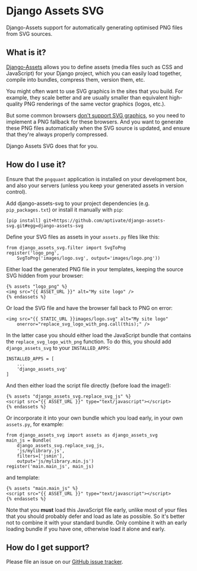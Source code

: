 # Django Assets SVG

Django-Assets support for automatically generating optimised PNG files from SVG sources.

## What is it?

[Django-Assets](http://django-assets.readthedocs.org/en/latest/) allows
you to define assets (media files such as CSS and JavaScript) for your
Django project, which you can easily load together, compile into bundles,
compress them, version them, etc.

You might often want to use SVG graphics in the sites that you build.
For example, they scale better and are usually smaller than equivalent
high-quality PNG renderings of the same vector graphics (logos, etc.).

But some common browsers [don't support SVG graphics](http://caniuse.com/svg),
so you need to implement a PNG fallback for these browsers. And you want to
generate these PNG files automatically when the SVG source is updated, and
ensure that they're always properly compressed.

Django Assets SVG does that for you.

## How do I use it?

Ensure that the `pngquant` application is installed on your development box,
and also your servers (unless you keep your generated assets in version
control).

Add django-assets-svg to your project dependencies (e.g. `pip_packages.txt`)
or install it manually with `pip`:

	[pip install] git+https://github.com/aptivate/django-assets-svg.git#egg=django-assets-svg

Define your SVG files as assets in your `assets.py` files like this:

	from django_assets_svg.filter import SvgToPng
	register('logo_png',
	    SvgToPng('images/logo.svg', output='images/logo.png'))

Either load the generated PNG file in your templates, keeping the source SVG
hidden from your browser:

	{% assets "logo_png" %}
	<img src="{{ ASSET_URL }}" alt="My site logo" />
	{% endassets %}

Or load the SVG file and have the browser fall back to PNG on error:

	<img src="{{ STATIC_URL }}images/logo.svg" alt="My site logo"
		onerror="replace_svg_logo_with_png.call(this);" />

In the latter case you should either load the JavaScript bundle that contains
the `replace_svg_logo_with_png` function. To do this, you should add
`django_assets_svg` to your `INSTALLED_APPS`:

	INSTALLED_APPS = [
	    ...
	    'django_assets_svg'
	]

And then either load the script file directly (before load the image!):

	{% assets "django_assets_svg.replace_svg_js" %}
	<script src="{{ ASSET_URL }}" type="text/javascript"></script>
	{% endassets %}

Or incorporate it into your own bundle which you load early, in your
own `assets.py`, for example:

	from django_assets_svg import assets as django_assets_svg
	main_js = Bundle(
	    django_assets_svg.replace_svg_js,
	    'js/mylibrary.js',
	    filters=['jsmin'],
	    output='js/mylibrary.min.js')
	register('main.main_js', main_js)

and template:

	{% assets "main.main_js" %}
	<script src="{{ ASSET_URL }}" type="text/javascript"></script>
	{% endassets %}

Note that you **must** load this JavaScript file early, unlike most of your
files that you should probably defer and load as late as possible. So it's
better not to combine it with your standard bundle. Only combine it with an
early loading bundle if you have one, otherwise load it alone and early.

## How do I get support?

Please file an issue on our [GitHub issue tracker](https://github.com/aptivate/django-assets-svg/issues).

